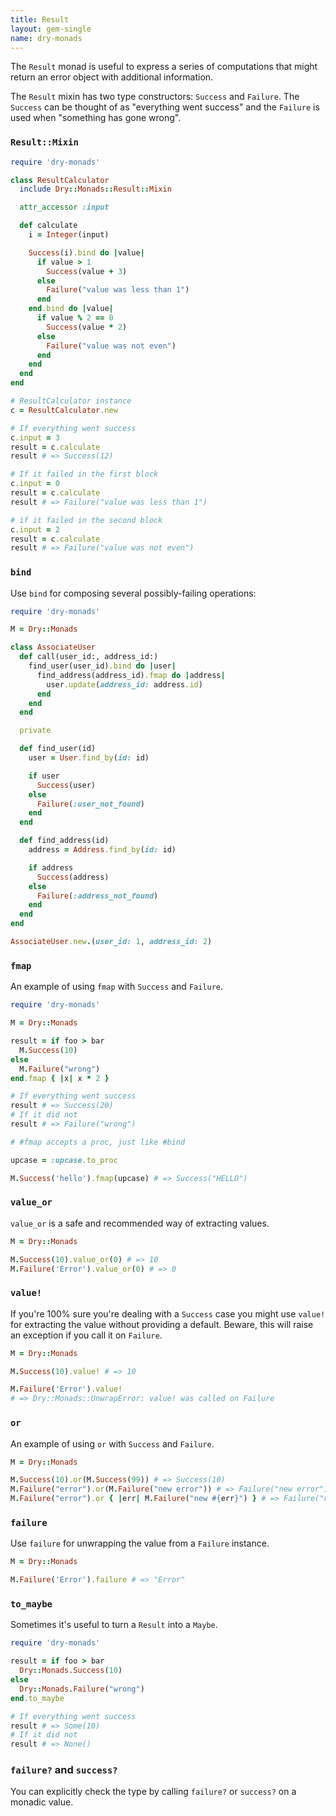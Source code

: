 ```yaml
---
title: Result
layout: gem-single
name: dry-monads
---
```


The `Result` monad is useful to express a series of computations that might
return an error object with additional information.

The `Result` mixin has two type constructors: `Success` and `Failure`. The `Success`
can be thought of as "everything went success" and the `Failure` is used when
"something has gone wrong".

### `Result::Mixin`

```ruby
require 'dry-monads'

class ResultCalculator
  include Dry::Monads::Result::Mixin

  attr_accessor :input

  def calculate
    i = Integer(input)

    Success(i).bind do |value|
      if value > 1
        Success(value + 3)
      else
        Failure("value was less than 1")
      end
    end.bind do |value|
      if value % 2 == 0
        Success(value * 2)
      else
        Failure("value was not even")
      end
    end
  end
end

# ResultCalculator instance
c = ResultCalculator.new

# If everything went success
c.input = 3
result = c.calculate
result # => Success(12)

# If it failed in the first block
c.input = 0
result = c.calculate
result # => Failure("value was less than 1")

# if it failed in the second block
c.input = 2
result = c.calculate
result # => Failure("value was not even")
```

### `bind`

Use `bind` for composing several possibly-failing operations:

```ruby
require 'dry-monads'

M = Dry::Monads

class AssociateUser
  def call(user_id:, address_id:)
    find_user(user_id).bind do |user|
      find_address(address_id).fmap do |address|
        user.update(address_id: address.id)
      end
    end
  end

  private

  def find_user(id)
    user = User.find_by(id: id)

    if user
      Success(user)
    else
      Failure(:user_not_found)
    end
  end

  def find_address(id)
    address = Address.find_by(id: id)

    if address
      Success(address)
    else
      Failure(:address_not_found)
    end
  end
end

AssociateUser.new.(user_id: 1, address_id: 2)
```

### `fmap`

An example of using `fmap` with `Success` and `Failure`.

```ruby
require 'dry-monads'

M = Dry::Monads

result = if foo > bar
  M.Success(10)
else
  M.Failure("wrong")
end.fmap { |x| x * 2 }

# If everything went success
result # => Success(20)
# If it did not
result # => Failure("wrong")

# #fmap accepts a proc, just like #bind

upcase = :upcase.to_proc

M.Success('hello').fmap(upcase) # => Success("HELLO")
```

### `value_or`

`value_or` is a safe and recommended way of extracting values.

```ruby
M = Dry::Monads

M.Success(10).value_or(0) # => 10
M.Failure('Error').value_or(0) # => 0
```

### `value!`

If you're 100% sure you're dealing with a `Success` case you might use `value!` for extracting the value without providing a default. Beware, this will raise an exception if you call it on `Failure`.

```ruby
M = Dry::Monads

M.Success(10).value! # => 10

M.Failure('Error').value!
# => Dry::Monads::UnwrapError: value! was called on Failure
```

### `or`

An example of using `or` with `Success` and `Failure`.

```ruby
M = Dry::Monads

M.Success(10).or(M.Success(99)) # => Success(10)
M.Failure("error").or(M.Failure("new error")) # => Failure("new error")
M.Failure("error").or { |err| M.Failure("new #{err}") } # => Failure("new error")
```

### `failure`

Use `failure` for unwrapping the value from a `Failure` instance.

```ruby
M = Dry::Monads

M.Failure('Error').failure # => "Error"
```

### `to_maybe`

Sometimes it's useful to turn a `Result` into a `Maybe`.

```ruby
require 'dry-monads'

result = if foo > bar
  Dry::Monads.Success(10)
else
  Dry::Monads.Failure("wrong")
end.to_maybe

# If everything went success
result # => Some(10)
# If it did not
result # => None()
```

### `failure?` and `success?`

You can explicitly check the type by calling `failure?` or `success?` on a monadic value.
